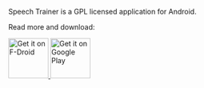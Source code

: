 Speech Trainer is a GPL licensed application for Android.

Read more and download: 

<a href="https://f-droid.org/packages/mixedbit.speechtrainer/">
    <!--img src="https://f-droid.org/badge/get-it-on.png"
         alt="Get it on F-Droid" height="80"-->
    <img src="https://gitlab.com/fdroid/artwork/raw/master/badge/get-it-on.png"
         alt="Get it on F-Droid" height="80">
</a>

<a href="https://play.google.com/store/apps/details?id=mixedbit.speechtrainer">
    <img src="https://play.google.com/intl/en_us/badges/images/generic/en_badge_web_generic.png"
         alt="Get it on Google Play" height="80">
</a>
